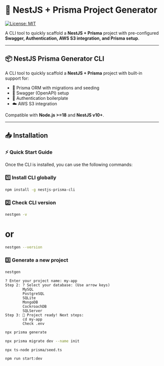 # 🚀 NestJS + Prisma Project Generator

[![License: MIT](https://img.shields.io/badge/License-MIT-yellow.svg)](#license)

A CLI tool to quickly scaffold a **NestJS + Prisma** project with pre-configured **Swagger, Authentication, AWS S3 integration, and Prisma setup**.

---

## 📦 NestJS Prisma Generator CLI

A CLI tool to quickly scaffold a **NestJS + Prisma** project with built-in support for:

- 🔧 Prisma ORM with migrations and seeding
- 📖 Swagger (OpenAPI) setup
- 🔑 Authentication boilerplate
- ☁️ AWS S3 integration

Compatible with **Node.js >=18** and **NestJS v10+**.

---

## 📥 Installation

### ⚡ Quick Start Guide

Once the CLI is installed, you can use the following commands:

### 1️⃣ Install CLI globally

```bash
npm install -g nestjs-prisma-cli
```


### 2️⃣ Check CLI version

```bash
nestgen -v
```
# or
```bash
nestgen --version
```


### 3️⃣ Generate a new project
```bash
nestgen
```

```text
? Enter your project name: my-app
Step 2: ? Select your database: (Use arrow keys)
        MySQL
        PostgreSQL
        SQLite
        MongoDB
        CockroachDB
        SQLServer
Step 3: 🎉 Project ready! Next steps:
        cd my-app
        Check .env
```
```bash
npx prisma generate
```
```bash
npx prisma migrate dev --name init
```
```bash
npx ts-node prisma/seed.ts
```
```bash
npm run start:dev
```

